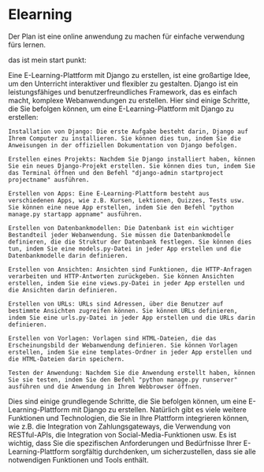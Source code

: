# Elearning

Der Plan ist eine online anwendung zu machen für einfache verwendung fürs lernen.



das ist mein start punkt:

Eine E-Learning-Plattform mit Django zu erstellen, ist eine großartige Idee, um den Unterricht interaktiver und flexibler zu gestalten. Django ist ein leistungsfähiges und benutzerfreundliches Framework, das es einfach macht, komplexe Webanwendungen zu erstellen. Hier sind einige Schritte, die Sie befolgen können, um eine E-Learning-Plattform mit Django zu erstellen:

    Installation von Django: Die erste Aufgabe besteht darin, Django auf Ihrem Computer zu installieren. Sie können dies tun, indem Sie die Anweisungen in der offiziellen Dokumentation von Django befolgen.

    Erstellen eines Projekts: Nachdem Sie Django installiert haben, können Sie ein neues Django-Projekt erstellen. Sie können dies tun, indem Sie das Terminal öffnen und den Befehl "django-admin startproject projectname" ausführen.

    Erstellen von Apps: Eine E-Learning-Plattform besteht aus verschiedenen Apps, wie z.B. Kursen, Lektionen, Quizzes, Tests usw. Sie können eine neue App erstellen, indem Sie den Befehl "python manage.py startapp appname" ausführen.

    Erstellen von Datenbankmodellen: Die Datenbank ist ein wichtiger Bestandteil jeder Webanwendung. Sie müssen die Datenbankmodelle definieren, die die Struktur der Datenbank festlegen. Sie können dies tun, indem Sie eine models.py-Datei in jeder App erstellen und die Datenbankmodelle darin definieren.

    Erstellen von Ansichten: Ansichten sind Funktionen, die HTTP-Anfragen verarbeiten und HTTP-Antworten zurückgeben. Sie können Ansichten erstellen, indem Sie eine views.py-Datei in jeder App erstellen und die Ansichten darin definieren.

    Erstellen von URLs: URLs sind Adressen, über die Benutzer auf bestimmte Ansichten zugreifen können. Sie können URLs definieren, indem Sie eine urls.py-Datei in jeder App erstellen und die URLs darin definieren.

    Erstellen von Vorlagen: Vorlagen sind HTML-Dateien, die das Erscheinungsbild der Webanwendung definieren. Sie können Vorlagen erstellen, indem Sie eine templates-Ordner in jeder App erstellen und die HTML-Dateien darin speichern.

    Testen der Anwendung: Nachdem Sie die Anwendung erstellt haben, können Sie sie testen, indem Sie den Befehl "python manage.py runserver" ausführen und die Anwendung in Ihrem Webbrowser öffnen.

Dies sind einige grundlegende Schritte, die Sie befolgen können, um eine E-Learning-Plattform mit Django zu erstellen. Natürlich gibt es viele weitere Funktionen und Technologien, die Sie in Ihre Plattform integrieren können, wie z.B. die Integration von Zahlungsgateways, die Verwendung von RESTful-APIs, die Integration von Social-Media-Funktionen usw. Es ist wichtig, dass Sie die spezifischen Anforderungen und Bedürfnisse Ihrer E-Learning-Plattform sorgfältig durchdenken, um sicherzustellen, dass sie alle notwendigen Funktionen und Tools enthält.
